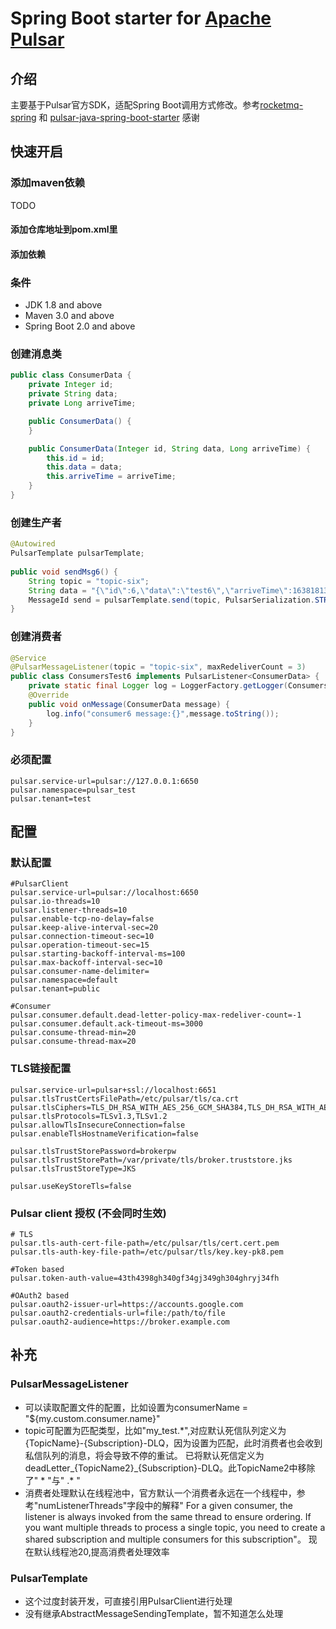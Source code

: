# Spring Boot starter for [Apache Pulsar](https://pulsar.apache.org/)

## 介绍
主要基于Pulsar官方SDK，适配Spring Boot调用方式修改。参考[rocketmq-spring](https://github.com/apache/rocketmq-spring) 和 [pulsar-java-spring-boot-starter](https://github.com/majusko/pulsar-java-spring-boot-starter) 感谢

## 快速开启
### 添加maven依赖
TODO
#### 添加仓库地址到pom.xml里

#### 添加依赖

### 条件
* JDK 1.8 and above 
* Maven 3.0 and above
* Spring Boot 2.0 and above

### 创建消息类
```java
public class ConsumerData {
    private Integer id;
    private String data;
    private Long arriveTime;

    public ConsumerData() {
    }

    public ConsumerData(Integer id, String data, Long arriveTime) {
        this.id = id;
        this.data = data;
        this.arriveTime = arriveTime;
    }
}
```
### 创建生产者
``` java
@Autowired
PulsarTemplate pulsarTemplate;
    
public void sendMsg6() {
    String topic = "topic-six";
    String data = "{\"id\":6,\"data\":\"test6\",\"arriveTime\":1638181398}";
    MessageId send = pulsarTemplate.send(topic, PulsarSerialization.STRING, data);
}
```
### 创建消费者
```java
@Service
@PulsarMessageListener(topic = "topic-six", maxRedeliverCount = 3)
public class ConsumersTest6 implements PulsarListener<ConsumerData> {
    private static final Logger log = LoggerFactory.getLogger(ConsumersTest6.class);
    @Override
    public void onMessage(ConsumerData message) {
        log.info("consumer6 message:{}",message.toString());
    }
}
```
### 必须配置
```properties
pulsar.service-url=pulsar://127.0.0.1:6650
pulsar.namespace=pulsar_test
pulsar.tenant=test
```
## 配置
### 默认配置
```properties
#PulsarClient
pulsar.service-url=pulsar://localhost:6650
pulsar.io-threads=10
pulsar.listener-threads=10
pulsar.enable-tcp-no-delay=false
pulsar.keep-alive-interval-sec=20
pulsar.connection-timeout-sec=10
pulsar.operation-timeout-sec=15
pulsar.starting-backoff-interval-ms=100
pulsar.max-backoff-interval-sec=10
pulsar.consumer-name-delimiter=
pulsar.namespace=default
pulsar.tenant=public

#Consumer
pulsar.consumer.default.dead-letter-policy-max-redeliver-count=-1
pulsar.consumer.default.ack-timeout-ms=3000
pulsar.consume-thread-min=20
pulsar.consume-thread-max=20
```
### TLS链接配置
```properties
pulsar.service-url=pulsar+ssl://localhost:6651
pulsar.tlsTrustCertsFilePath=/etc/pulsar/tls/ca.crt
pulsar.tlsCiphers=TLS_DH_RSA_WITH_AES_256_GCM_SHA384,TLS_DH_RSA_WITH_AES_256_CBC_SHA
pulsar.tlsProtocols=TLSv1.3,TLSv1.2
pulsar.allowTlsInsecureConnection=false
pulsar.enableTlsHostnameVerification=false

pulsar.tlsTrustStorePassword=brokerpw
pulsar.tlsTrustStorePath=/var/private/tls/broker.truststore.jks
pulsar.tlsTrustStoreType=JKS

pulsar.useKeyStoreTls=false
```

### Pulsar client 授权 (不会同时生效)
```properties
# TLS
pulsar.tls-auth-cert-file-path=/etc/pulsar/tls/cert.cert.pem
pulsar.tls-auth-key-file-path=/etc/pulsar/tls/key.key-pk8.pem

#Token based
pulsar.token-auth-value=43th4398gh340gf34gj349gh304ghryj34fh

#OAuth2 based
pulsar.oauth2-issuer-url=https://accounts.google.com
pulsar.oauth2-credentials-url=file:/path/to/file
pulsar.oauth2-audience=https://broker.example.com
```

## 补充
### PulsarMessageListener
- 可以读取配置文件的配置，比如设置为consumerName = "${my.custom.consumer.name}"
- topic可配置为匹配类型，比如"my_test.*",对应默认死信队列定义为{TopicName}-{Subscription}-DLQ，因为设置为匹配，此时消费者也会收到私信队列的消息，将会导致不停的重试。 已将默认死信定义为 deadLetter_{TopicName2}_{Subscription}-DLQ。此TopicName2中移除了" \* "与" .\* "
- 消费者处理默认在线程池中，官方默认一个消费者永远在一个线程中，参考"numListenerThreads"字段中的解释" For a given consumer, the listener is always invoked from the same thread to ensure ordering. If you want multiple threads to process a single topic, you need to create a shared subscription and multiple consumers for this subscription"。 现在默认线程池20,提高消费者处理效率
### PulsarTemplate
- 这个过度封装开发，可直接引用PulsarClient进行处理
- 没有继承AbstractMessageSendingTemplate，暂不知道怎么处理

